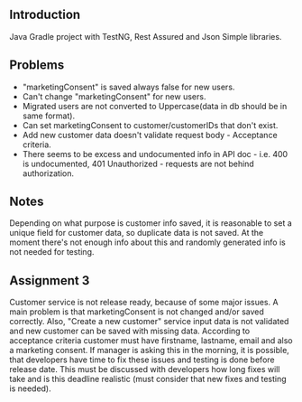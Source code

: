 ## Introduction
Java Gradle project with TestNG, Rest Assured and Json Simple libraries.
## Problems
- "marketingConsent" is saved always false for new users.
- Can't change "marketingConsent" for new users.
- Migrated users are not converted to Uppercase(data in db should be in same format).
- Can set marketingConsent to customer/customerIDs that don't exist.
- Add new customer data doesn't validate request body - Acceptance criteria.
- There seems to be excess and undocumented info in API doc - i.e. 400 is undocumented, 
401 Unauthorized - requests are not behind authorization.

## Notes
Depending on what purpose is customer info saved, it is reasonable to set a unique field for customer data,
so duplicate data is not saved. At the moment there's not enough info about this and randomly generated info
  is not needed for testing.
  
## Assignment 3
Customer service is not release ready, because of some major issues.
A main problem is that marketingConsent is not changed and/or saved correctly.
Also, "Create a new customer" service input data is not validated and new customer 
can be saved with missing data. According to acceptance criteria customer must have firstname, lastname, 
email and also a marketing consent. 
If manager is asking this in the morning, it is possible, that developers have time to fix these issues 
and testing is done before release date. This must be discussed with developers how long fixes will 
take and is this deadline realistic (must consider that new fixes and testing is needed).